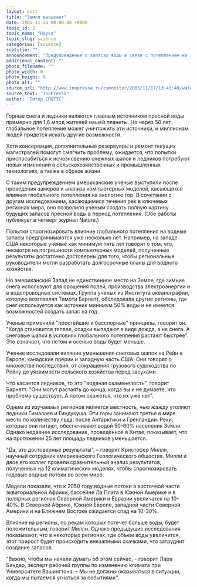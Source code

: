 ```yaml
---
layout: post
title: "Земля высыхает"
date: 2005-11-24 00:00:00 +0000
topic_id: 2
topic_name: "Наука"
topic_slug: science
categories: [science]
subtitle: ""
announcement: "Предупреждение о запасах воды в связи с потеплением на Земле. Новые исследования предрекают обмеление рек в США и в других местах."
additional_content: ""
photo_filename: ""
photo_width: 0
photo_height: 0
photo_alt: ""
source_url: "http://www.inopressa.ru/csmonitor/2005/11/17/13:43:48/water"
source_text: "InoPressa"
author: "Питер СПОТТС"
---
```

Горные снега и ледники являются главным источником пресной воды примерно для 1,6 млрд жителей нашей планеты. Но через 50 лет глобальное потепление может уничтожить эти источники, и миллионам людей придется искать другие возможности.

Хотя консервация, дополнительные резервуары и ремонт текущих магистралей помогут смягчить проблему, ожидается, что попытки приспособиться к исчезновению снежных шапок и ледников потребуют новых изменений в сельскохозяйственных и промышленных технологиях, а также в образе жизни.

С таким предупреждением американские ученые выступили после проведения замеров и анализа компьютерных моделей, касающихся влияния глобального потепления на экологию гор. В сочетании с другим исследованием, касающимися течения рек в ключевых регионах мира, оно позволило ученым создать полную картину будущих запасов пресной воды в период потепления. (Обе работы публикует в четверг журнал Nature.)

Попытки спрогнозировать влияние глобального потепления на водные запасы предпринимаются уже несколько лет. Например, на западе США некоторые ученые как минимум пять лет говорят о том, что, несмотря на погрешности компьютерных моделей, полученные результаты достаточно достоверны для того, чтобы региональные руководители могли разработать долгосрочные планы для водного хозяйства.

Но американский Запад не единственное место на Земле, где зимние снега используют для орошения полей, производства электроэнергии и в водопроводных системах. Группа ученых из Института океанографии, которую возглавлял Тимоти Барнетт, обследовала другие регионы, где снег используется как источник минимум 50% воды и не имеется возможностей создать запас на год.

Ученые применили "простейшие и бесспорные" принципы, говорит он. "Когда становится теплее, осадки выпадают в виде дождя, а не снега. А снеговые шапки в условиях глобального потепления растают быстрее". Это означает, что летом и осенью воды будет меньше.

Ученые исследовали виляние уменьшения снеговых шапок на Рейн в Европе, канадские прерии и западную часть США. Они говорят о множестве последствий, от сокращения грузового судоходства по Рейну до уязвимости сельского хозяйства перед засухами.

Что касается ледников, то это "водяная окаменелость", говорит Барнетт. "Они могут растаять до конца, когда вы и не думаете, что проблема существует. А потом окажется, что их уже нет".

Одним из изучаемых регионов является местность, чью жажду утоляют ледники Гималаев и Гиндукуша. Эти горы занимают третье в мире место по количеству льда, после Антарктики и Гренландии. Реки, которые они питают, обеспечивают водой 50-60% населения Земли. Однако недавнее исследование, проведенное в Китае, показывает, что на протяжении 25 лет площадь ледников уменьшается.

"Да, это достоверные результаты", – говорит Кристофер Милли, научный сотрудник американского Геологического общества. Милли и двое его коллег провели сравнительный анализ результатов, полученных на 12 климатических моделях, чтобы спрогнозировать годовые водные потоки во всем мире.

Модели показали, что к 2050 году водные потоки в восточной части экваториальной Африки, бассейне Ла Плата в Южной Америке и в полярных регионах Северной Америки и Евразии увеличатся на 10-40%. В Северной Африке, Южной Европе, западной части Северной Америки и на Ближнем Востоке ожидается спад на 10-30%.

Влияние на регионы, по рекам которых потечет больше воды, будет положительным, говорит Милли. Однако предыдущие исследования показывают, что в некоторых регионах, где объем воды увеличится, этот прирост будет происходить внезапными скачками, что затруднит создание запасов.

"Важно, чтобы мы начали думать об этом сейчас, – говорит Лара Биндер, эксперт рабочей группы по изменению климата при Университете Вашингтона. – Мы не должны оказываться в ситуации, когда мы пытаемся угнаться за событиями".
